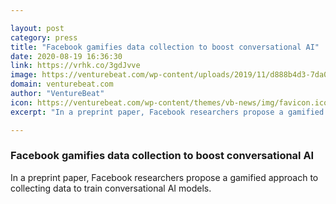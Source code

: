 ```yaml
---

layout: post
category: press
title: "Facebook gamifies data collection to boost conversational AI"
date: 2020-08-19 16:36:30
link: https://vrhk.co/3gdJvve
image: https://venturebeat.com/wp-content/uploads/2019/11/d888b4d3-7da0-4bf8-bd75-2d6bff223d84-e1574450154479.png?w=1200&strip=all
domain: venturebeat.com
author: "VentureBeat"
icon: https://venturebeat.com/wp-content/themes/vb-news/img/favicon.ico
excerpt: "In a preprint paper, Facebook researchers propose a gamified approach to collecting data to train conversational AI models."

---
```


### Facebook gamifies data collection to boost conversational AI

In a preprint paper, Facebook researchers propose a gamified approach to collecting data to train conversational AI models.